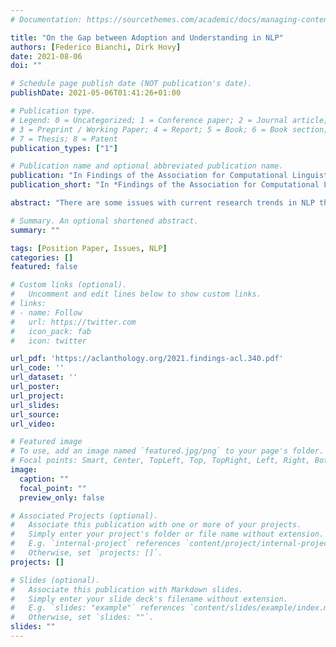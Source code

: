 ```yaml
---
# Documentation: https://sourcethemes.com/academic/docs/managing-content/

title: "On the Gap between Adoption and Understanding in NLP"
authors: [Federico Bianchi, Dirk Hovy]
date: 2021-08-06
doi: ""

# Schedule page publish date (NOT publication's date).
publishDate: 2021-05-06T01:41:26+01:00

# Publication type.
# Legend: 0 = Uncategorized; 1 = Conference paper; 2 = Journal article;
# 3 = Preprint / Working Paper; 4 = Report; 5 = Book; 6 = Book section;
# 7 = Thesis; 8 = Patent
publication_types: ["1"]

# Publication name and optional abbreviated publication name.
publication: "In Findings of the Association for Computational Linguistics: ACL 2021"
publication_short: "In *Findings of the Association for Computational Linguistics*" 

abstract: "There are some issues with current research trends in NLP that can hamper the free development of scientific research. We identify five of particular concern: 1) the early adoption of methods without sufficient understanding or analysis; 2) the preference for computational methods regardless of risks associated with their limitations; 3) the resulting bias in the papers we publish; 4) the impossibility of re-running some experiments due to their cost; 5) the dangers of unexplainable methods.  If these issues are not addressed, we risk a loss of reproducibility, reputability, and subsequently public trust in our field. In this position paper, we outline each of these points and suggest ways forward." 

# Summary. An optional shortened abstract.
summary: ""

tags: [Position Paper, Issues, NLP]
categories: []
featured: false

# Custom links (optional).
#   Uncomment and edit lines below to show custom links.
# links:
# - name: Follow
#   url: https://twitter.com
#   icon_pack: fab
#   icon: twitter

url_pdf: 'https://aclanthology.org/2021.findings-acl.340.pdf'
url_code: ''
url_dataset: ''
url_poster:
url_project:
url_slides:
url_source:
url_video:

# Featured image
# To use, add an image named `featured.jpg/png` to your page's folder.
# Focal points: Smart, Center, TopLeft, Top, TopRight, Left, Right, BottomLeft, Bottom, BottomRight.
image:
  caption: ""
  focal_point: ""
  preview_only: false

# Associated Projects (optional).
#   Associate this publication with one or more of your projects.
#   Simply enter your project's folder or file name without extension.
#   E.g. `internal-project` references `content/project/internal-project/index.md`.
#   Otherwise, set `projects: []`.
projects: []

# Slides (optional).
#   Associate this publication with Markdown slides.
#   Simply enter your slide deck's filename without extension.
#   E.g. `slides: "example"` references `content/slides/example/index.md`.
#   Otherwise, set `slides: ""`.
slides: ""
---
```

